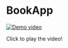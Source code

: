# BookApp

[![Demo video](https://img.youtube.com/vi/mqCEqTaZJk8/0.jpg)](https://www.youtube.com/watch?v=mqCEqTaZJk8)

Click to play the video!
